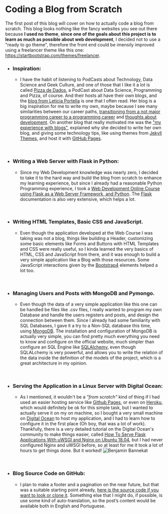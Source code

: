 # Coding a Blog from Scratch

The first post of this blog will cover on how to actually code a blog from scratch. This blog looks nothing like the fancy websites you see out there because **I used no theme**, **since one of the goals about this project is to learn as much as possible about web development**, I decided not to use a "ready to go theme", therefore the front end could be imensily improved using a freelancer theme like this one: https://startbootstrap.com/themes/freelancer.   


* ### Inspiration:
    * I have the habit of listening to PodCasts about Technology, Data Science and Geek Culture, and one of those that I like it a lot is called [Pizza de Dados](https://pizzadedados.com/), a PodCast about Data Science, Programming and Pizza, of course. And their hosts all have their own blogs, and the [blog from Leticia Portella](https://leportella.com/) is one that I often read. Her blog is a big inspiration for me to write my own, maybe because I see many similarities between our career paths, [transitioning from a not major programming career to a programming career](https://leportella.com/from-oceanographer-to-programmer.html) and [thoughts about development](https://leportella.com/dev-for-dummies.html). On another blog that really motivated me was the ["my experience with blogs"](https://leportella.com/dev-for-dummies.html), explained why she decided to write her own blog, and giving some technology tips, like using themes from [Jekyll Themes](http://jekyllthemes.org/), and host it with [GitHub Pages](https://pages.github.com/).   
<br>

* ### Writing a Web Server with Flask in Python:
    * Since my Web Development knowledge was nearly zero, I decided to take it to the hard way and build the blog from scratch to enhance my learning experience, but since I already had a reasonable Python Programming experience, I took a [Web Development Online Course using Flask as a Web Server Framework, and Python](https://www.udemy.com/course/the-complete-python-web-course-learn-by-building-8-apps/). The [Flask](https://flask.palletsprojects.com/en/1.1.x/) documentation is also very extensive, which helps a lot.   
<br>

* ### Writing HTML Templates, Basic CSS and JavaScript.
    * Even though the application developed at the Web Course I was taking was not a blog, things like building a Header, customizing some basic elements like Forms and Buttons with HTML Templates and CSS were really useful, so I kinda learned the very basics of HTML, CSS and JavaScript from there, and it was enough to build a very simple application like a Blog with those resources. Some JavaScript interactions given by the [Bootstrap4](https://getbootstrap.com/) elements helped a lot too.   
<br>

* ### Managing  Users and Posts with MongoDB and Pymongo.
    * Even though the data of a very simple application like this one can be handled be files like .csv files, I really wanted to program my own Database and handle the users registers and posts, and design the connection between them. Since I already had some familiarity with SQL Databases, I gave it a try to a Non-SQL database this time, using [MongoDB](https://www.mongodb.com/). The installation and configuration of MongoDB is actually very simple, you can find pretty much everything you need to know and configure on the official website, much simpler than configure an SQL Engine like [SQLAlchemy](https://www.sqlalchemy.org/), even though SQLALchemy is very powerful, and allows you to write the relation of the data inside the definition of the models of the project, which is a great architecture in my opinion.   
<br>

* ### Serving the Application in a Linux Server with Digital Ocean:
    * As I mentioned, it wouldn't be a *"from scratch"* kind of thing if I had used an easier hosting service like [Github Pages](https://pages.github.com/), or even on [Heroku](https://www.heroku.com/), which would definitely be ok for this simple task, but I wanted to actually serve it on my on machine, so I bought a very small machine on [Digital Ocean](https://www.digitalocean.com/) to host my application, and I had to learn how to configure it in the first place (Oh boy, that was a lot of work). Thankfully, there is a very detailed tutorial on the Digital Ocean's community to make things easier, called [How To Serve Flask Applications With uWSGI and Nginx on Ubuntu 18.04](https://www.digitalocean.com/community/tutorials/how-to-serve-flask-applications-with-uswgi-and-nginx-on-ubuntu-18-04), but I had never configured Nginx and uWSGI before, so at least for me it took a lot of hours to get things done. But it worked! 
![Benjamin Bannekat](https://cdn0.tnwcdn.com/wp-content/blogs.dir/1/files/2020/01/q3V3Xe3-796x531.jpg)  
<br>
    
* ### Blog Source Code on GitHub:
    * I plan to make a footer and a pagination on the near future, but that was a suitable starting point already, [here is the source code if you want to look or clone it](https://github.com/wesleyjr01/blog_src_code). Something else that I might do, if possible, is use some kind of auto-translation, so the post’s content would be available both in English and Portuguese.